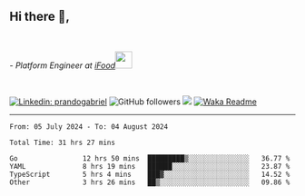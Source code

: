 <h2>Hi there  👋,</h2> </br>

<p><em>- Platform Engineer at <a href="https://www.ifood.com.br/">iFood</a><img src="https://media.giphy.com/media/WUlplcMpOCEmTGBtBW/giphy.gif" width="30"> 
</em></p></br>


[![Linkedin: prandogabriel](https://img.shields.io/badge/-prandogabriel-blue?style=flat-square&logo=Linkedin&logoColor=white&link=https://www.linkedin.com/in/prandogabriel/)](https://www.linkedin.com/in/prandogabriel)
![GitHub followers](https://img.shields.io/github/followers/prandogabriel?label=Follow&style=social)
![](https://visitor-badge.glitch.me/badge?page_id=prandogabriel.prandogabriel)
[![Waka Readme](https://github.com/prandogabriel/prandogabriel/actions/workflows/update-stats.yml.yml/badge.svg)](https://github.com/prandogabriel/prandogabriel/actions/workflows/update-stats.yml.yml)

---

<!--START_SECTION:waka-->

```golang
From: 05 July 2024 - To: 04 August 2024

Total Time: 31 hrs 27 mins

Go                12 hrs 50 mins  █████████▒░░░░░░░░░░░░░░░   36.77 %
YAML              8 hrs 19 mins   ██████░░░░░░░░░░░░░░░░░░░   23.87 %
TypeScript        5 hrs 4 mins    ███▓░░░░░░░░░░░░░░░░░░░░░   14.52 %
Other             3 hrs 26 mins   ██▒░░░░░░░░░░░░░░░░░░░░░░   09.86 %
```

<!--END_SECTION:waka-->
